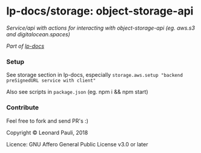 # lp-docs/storage: object-storage-api
*Service/api with actions for interacting with object-storage-api (eg. aws.s3 and digitalocean.spaces)*

_Part of [lp-docs](http://github.com/LeonardPauli/docs)_


### Setup

See storage section in lp-docs, especially `storage.aws.setup "backend preSignedURL service with client"`

Also see scripts in `package.json` (eg. npm i && npm start)


### Contribute

Feel free to fork and send PR's :)

Copyright © Leonard Pauli, 2018

Licence: GNU Affero General Public License v3.0 or later
